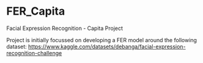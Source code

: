 # FER_Capita
Facial Expression Recognition - Capita Project

Project is initially focussed on developing a FER model around the following dataset: 
 https://www.kaggle.com/datasets/debanga/facial-expression-recognition-challenge
